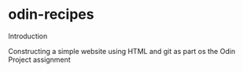 # odin-recipes
Introduction

Constructing a simple website using HTML and git as part os the Odin Project assignment